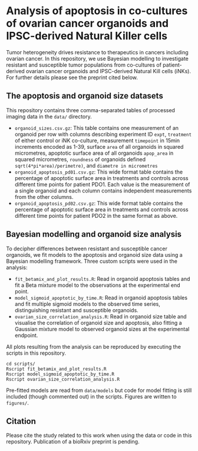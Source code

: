 # Analysis of apoptosis in co-cultures of ovarian cancer organoids and IPSC-derived Natural Killer cells

Tumor heterogeneity drives resistance to therapeutics in cancers including ovarian cancer. In this repository, we use Bayesian modelling to investigate resistant and susceptible tumor populations from co-cultures of patient-derived ovarian cancer organoids and IPSC-derived Natural Kill cells (iNKs). For further details please see the preprint cited below. 

## The apoptosis and organoid size datasets

This repository contains three comma-separated tables of processed imaging data in the `data/` directory.

* `organoid_sizes.csv.gz`: This table contains one measurement of an organoid per row with columns describing experiment ID `expt`, `treatment` of either control or iNK co-culture, measurement `timepoint` in 15min increments encoded as 1-39, surface `area` of all organoids in squared micrometres, apoptotic surface area of all organoids `apop_area` in squared micrometres, `roundness` of organoids defined `sqrt(4*pi*area)/perimetre)`, and `diametre in micrometres`
* `organoid_apoptosis_pd01.csv.gz`: This wide format table contains the percentage of apoptotic surface area in treatments and controls across different time points for patient PDO1. Each value is the measurement of a single organoid and each column contains independent measurements from the other columns. 
* `organoid_apoptosis_pd02.csv.gz`: This wide format table contains the percentage of apoptotic surface area in treatments and controls across different time points for patient PDO2 in the same format as above.

## Bayesian modelling and organoid size analysis 

To decipher differences between resistant and susceptible cancer organoids, we fit models to the apoptosis and organoid size data using a Bayesian modelling framework. Three custom scripts were used in the analysis: 

* `fit_betamix_and_plot_results.R`: Read in organoid apoptosis tables and fit a Beta mixture model to the observations at the experimental end point. 
* `model_sigmoid_apoptotic_by_time.R`: Read in organoid apoptosis tables and fit multiple sigmoid models to the observed time series, distinguishing resistant and susceptible organoids.
* `ovarian_size_correlation_analysis.R`: Read in organoid size table and visualise the correlation of organoid size and apoptosis, also fitting a Gaussian mixture model to observed organoid sizes at the experimental endpoint. 

All plots resulting from the analysis can be reproduced by executing the scripts in this repository.

```
cd scripts/
Rscript fit_betamix_and_plot_results.R
Rscript model_sigmoid_apoptotic_by_time.R
Rscript ovarian_size_correlation_analysis.R
```

Pre-fitted models are read from `data/models` but code for model fitting is still included (though commented out) in the scripts. Figures are written to `figures/`.

## Citation

Please cite the study related to this work when using the data or code in this repository. Publication of a bioRxiv preprint is pending.
